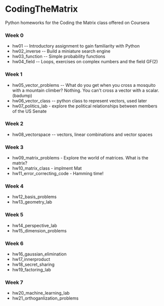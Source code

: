 # CodingTheMatrix
Python homeworks for the Coding the Matrix class offered on Coursera

### Week 0
* hw01 -- Introductory assignment to gain familiarity with Python 
* hw02\_inverse -- Build a miniature search engine
* hw03\_function -- Simple probability functions
* hw04\_field -- Loops, exercises on complex numbers and the field GF(2)

### Week 1
* hw05\_vector\_problems -- What do you get when you cross a mosquito with a mountain climber?  Nothing. You can't cross a vector with a scalar.  (badump)
* hw06\_vector\_class -- python class to represent vectors, used later
* hw07\_politics\_lab - explore the political relationships between members of the US Senate

### Week 2
* hw08\_vectorspace -- vectors, linear combinations and vector spaces

### Week 3
* hw09\_matrix\_problems - Explore the world of matrices.  What is the matrix?
* hw10\_matrix\_class - implment Mat
* hw11\_error\_correcting\_code - Hamming time!

### Week 4
* hw12\_basis\_problems
* hw13\_geometry\_lab

### Week 5
* hw14\_perspective\_lab
* hw15\_dimension\_problems

### Week 6
* hw16\_gaussian\_elimination
* hw17\_innerproduct
* hw18\_secret\_sharing
* hw19\_factoring\_lab

### Week 7
* hw20\_machine\_learning\_lab
* hw21\_orthoganlization\_problems
